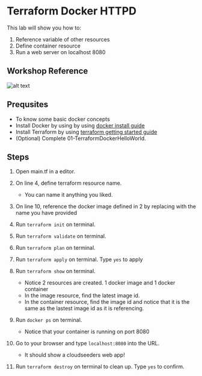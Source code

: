 # Terraform Docker HTTPD
This lab will show you how to:
1. Reference variable of other resources
2. Define container resource
3. Run a web server on localhost 8080


## Workshop Reference 
![alt text](https://github.com/gohjiaying/CloudSeedersTerraform/blob/master/images/demo2explanation.png "Workshop 2 Architecture Reference")


## Prequsites
- To know some basic docker concepts
- Install Docker by using by using [docker install guide](https://docs.docker.com/get-docker/)
- Install Terraform by using [terraform getting started guide](https://learn.hashicorp.com/terraform/getting-started/install.html)
- (Optional) Complete 01-TerraformDockerHelloWorld. 


## Steps
1. Open main.tf in a editor.


2. On line 4, define terraform resource name.
    - You can name it anything you liked.

3. On line 10, reference the docker image defined in 2 by replacing with the name you have provided


4. Run `terraform init` on terminal.


5. Run `terraform validate` on terminal.


6. Run `terraform plan` on terminal. 
 

7. Run `terraform apply` on terminal. Type `yes` to apply


9. Run `terraform show` on terminal. 
    - Notice 2 resources are created. 1 docker image and 1 docker container
    - In the image resource, find the latest image id. 
    - In the container resource, find the image id and notice that it is the same as the lastest image id as it is referencing.


10. Run `docker ps` on terminal.
    - Notice that your container is running on port 8080


11. Go to your browser and type `localhost:8080` into the URL.
    - It should show a cloudseeders web app!


12. Run `terraform destroy` on terminal to clean up. Type `yes` to confirm.
    
